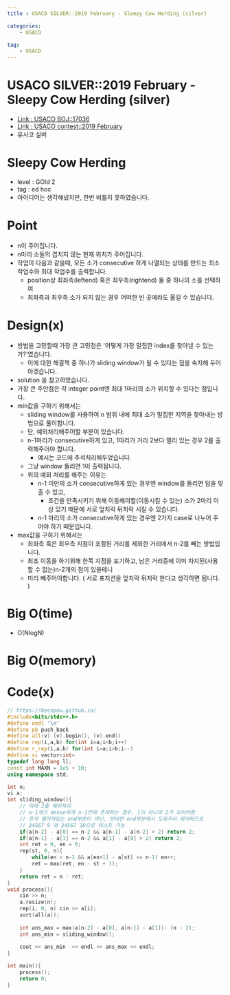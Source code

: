 ```yaml
---
title : USACO SILVER::2019 February - Sleepy Cow Herding (silver)

categories:
    - USACO

tag:
    - USACO
---
```

# USACO SILVER::2019 February - Sleepy Cow Herding (silver)
- [Link : USACO BOJ::17036](https://www.acmicpc.net/problem/17036)
- [Link : USACO contest::2019 February](http://www.usaco.org/index.php?page=dec19results)
- 유사코 실버

# Sleepy Cow Herding

- level : GOld 2
- tag : ed hoc
- 아이디어는 생각해냈지만, 한번 비틀지 못하였습니다.

# Point
- n이 주어집니다.
- n마리 소들의 겹치지 않는 현재 위치가 주어집니다.
- 작업이 다음과 같을때, 모든 소가 consecutive 하게 나열되는 상태를 만드는 최소 작업수와 최대 작업수를 출력합니다.
  - position상 최좌측(leftend) 혹은 최우측(rightend) 둘 중 하나의 소를 선택하여
  - 최좌측과 최우측 소가 되지 않는 경우 어떠한 빈 곳에라도 옮길 수 있습니다. 

# Design(x)
- 방법을 고민할때 가장 큰 고민점은 '어떻게 가장 밀집한 index를 찾아낼 수 있는가?'였습니다.
  - 이에 대한 해결책 중 하나가 sliding window가 될 수 있다는 점을 숙지해 두어야겠습니다.
- solution 을 참고하였습니다.
- 가장 큰 주안점은 각 integer point엔 최대 1마리의 소가 위치할 수 있다는 점입니다.
- min값을 구하기 위해서는
  - sliding window를 사용하여 n 범위 내에 최대 소가 밀집한 지역을 찾아내는 방법으로 풀이합니다.
  - 단, 예외처리해주어할 부분이 있습니다.
  - n-1마리가 consecutive하게 있고, 1마리가 거리 2보다 멀리 있는 경우 2를 출력해주어야 합니다.
    - 예시는 코드에 주석처리해두었습니다.
  - 그냥 window 돌리면 1이 출력됩니다.
  - 위의 예외 처리를 해주는 이유는
    - n-1 미만의 소가 consecutive하게 있는 경우엔 window를 돌리면 답을 맞출 수 있고,
      - 조건을 만족시키기 위해 이동해야할(이동시킬 수 있는) 소가 2마리 이상 있기 때문에 서로 엎치락 뒤치락 시킬 수 있습니다.
    - n-1 마리의 소가 consecutive하게 있는 경우엔 2가지 case로 나누어 주어야 하기 때문입니다.
- max값을 구하기 위해서는
  - 최좌측 혹은 최우측 지점이 포함된 거리를 제외한 거리에서 n-2를 빼는 방법입니다.
  - 최초 이동을 하기위해 한쪽 지점을 포기하고, 남은 거리중에 이미 차지된(사용할 수 없는)n-2개의 점이 있을테니
  - 미리 빼주어야합니다. ( 서로 포지션을 엎치락 뒤치락 한다고 생각하면 됩니다. )

# Big O(time)
- O(NlogN)

# Big O(memory)

# Code(x)

```cpp
// https://beenpow.github.io/
#include<bits/stdc++.h>
#define endl '\n'
#define pb push_back
#define all(v) (v).begin(), (v).end()
#define rep(i,a,b) for(int i=a;i<b;i++)
#define r_rep(i,a,b) for(int i=a;i>b;i--)
#define vi vector<int>
typedef long long ll;
const int MAXN = 1e5 + 10;
using namespace std;

int n;
vi a;
int sliding_window(){
    // 아래 2줄 예외처리
    // n-1개가 dense하게 n-1칸에 존재하는 경우, 1이 아니라 2가 되어야함
    // 혼자 떨어져있는 end부분이 아닌, 반대편 end부분에서 도와주러 와야하므로
    // 34567 9 와 34567 10으로 테스트 가능
    if(a[n-2] - a[0] == n-2 && a[n-1] - a[n-2] > 2) return 2;
    if(a[n-1] - a[1] == n-2 && a[1] - a[0] > 2) return 2;
    int ret = 0, en = 0;
    rep(st, 0, n){
        while(en < n-1 && a[en+1] - a[st] <= n-1) en++;
        ret = max(ret, en - st + 1);
    }
    return ret = n - ret;
}
void process(){
    cin >> n;
    a.resize(n);
    rep(i, 0, n) cin >> a[i];
    sort(all(a));
    
    int ans_max = max(a[n-2] - a[0], a[n-1] - a[1])- (n - 2);
    int ans_min = sliding_window();
    
    cout << ans_min  << endl << ans_max << endl;
}

int main(){
    process();
    return 0;
}
```
